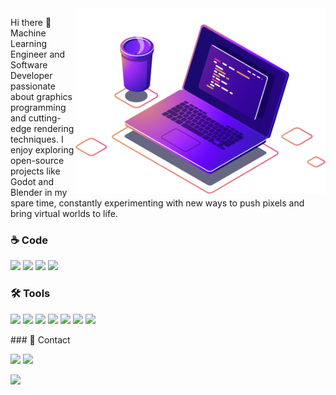 <img src="https://github.com/viniciusmorgado/viniciusmorgado/blob/master/Assets/computer-illustration.png" min-width="400px" max-width="400px" width="400px" align="right" alt="Computador iuriCode">
<p align="left"> 
Hi there 👋
Machine Learning Engineer and Software Developer passionate about graphics programming and cutting-edge rendering techniques. I enjoy exploring open-source projects like Godot and Blender in my spare time, constantly experimenting with new ways to push pixels and bring virtual worlds to life.
</p>

### ☕ Code
<p align="left">
  <a href="https://github.com/viniciusmorgado?tab=repositories&q=&type=&language=c%23&sort="><img src="https://img.shields.io/badge/C%23-239120?style=for-the-badge&logo=c-sharp&logoColor=white" /></a>
  <a href="https://github.com/viniciusmorgado?tab=repositories&q=&type=&language=c%2B%2B&sort="><img src="https://img.shields.io/badge/C%2B%2B-00599C?style=for-the-badge&logo=c%2B%2B&logoColor=white" /></a>
  <a href="https://github.com/viniciusmorgado?tab=repositories&q=&type=&language=python&sort="><img src="https://img.shields.io/badge/Python-3776AB?style=for-the-badge&logo=python&logoColor=white" /></a>
  <a href="https://github.com/viniciusmorgado?tab=repositories&q=&type=&language=rust&sort="><img src="https://img.shields.io/badge/Rust-000000?style=for-the-badge&logo=rust&logoColor=white" /></a>
</p>

### 🛠️ Tools
<p align="left">
  <a href="https://www.unrealengine.com/"><img src="https://img.shields.io/badge/Unreal%20Engine-0E1128?style=for-the-badge&logo=unrealengine&logoColor=white" /></a>
  <a href="https://git-scm.com/"><img src="https://img.shields.io/badge/Git-F05032?style=for-the-badge&logo=git&logoColor=white" /></a>
  <a href="https://www.docker.com/"><img src="https://img.shields.io/badge/Docker-2496ED?style=for-the-badge&logo=docker&logoColor=white" /></a>
  <a href="https://kubernetes.io/"><img src="https://img.shields.io/badge/Kubernetes-326CE5?style=for-the-badge&logo=kubernetes&logoColor=white" /></a>
  <a href="https://www.terraform.io/"><img src="https://img.shields.io/badge/Terraform-623CE4?style=for-the-badge&logo=terraform&logoColor=white" /></a>
  <a href="https://www.vulkan.org/"><img src="https://img.shields.io/badge/Vulkan-E34F26?style=for-the-badge&logo=vulkan&logoColor=white" /></a>
  <a href="https://www.opengl.org/"><img src="https://img.shields.io/badge/OpenGL-5586A4?style=for-the-badge&logo=opengl&logoColor=white" /></a>
</p>
### 💌 Contact
<p align="left">
  <a href="mailto:contato.viniciusdonatto@gmail.com"><img src="https://img.shields.io/badge/-Gmail-FF0000?style=flat-square&labelColor=FF0000&logo=gmail&logoColor=white" /></a>
  <a href="https://www.linkedin.com/in/viniciusdonatto/"><img src="https://img.shields.io/badge/-Linkedin-0e76a8?style=flat-square&logo=Linkedin&logoColor=white" /></a>
</p>
<img src="https://github-readme-stats.vercel.app/api/top-langs/?username=viniciusmorgado&layout=compact&hide=CSS,PowerShell,HTML,Shell,Nix,Makefile,JavaScript,Batchfile,TypeScript,HCL" width="400px" align="left" />
